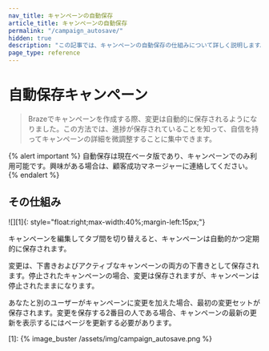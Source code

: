 ```yaml
---
nav_title: キャンペーンの自動保存
article_title: キャンペーンの自動保存
permalink: "/campaign_autosave/"
hidden: true
description: "この記事では、キャンペーンの自動保存の仕組みについて詳しく説明します。"
page_type: reference
---
```


# 自動保存キャンペーン

> Brazeでキャンペーンを作成する際、変更は自動的に保存されるようになりました。この方法では、進捗が保存されていることを知って、自信を持ってキャンペーンの詳細を微調整することに集中できます。

{% alert important %}
自動保存は現在ベータ版であり、キャンペーンでのみ利用可能です。興味がある場合は、顧客成功マネージャーに連絡してください。
{% endalert %}

## その仕組み

![][1]{: style="float:right;max-width:40%;margin-left:15px;"}

キャンペーンを編集してタブ間を切り替えると、キャンペーンは自動的かつ定期的に保存されます。

変更は、下書きおよびアクティブなキャンペーンの両方の下書きとして保存されます。停止されたキャンペーンの場合、変更は保存されますが、キャンペーンは停止されたままになります。

あなたと別のユーザーがキャンペーンに変更を加えた場合、最初の変更セットが保存されます。変更を保存する2番目の人である場合、キャンペーンの最新の更新を表示するにはページを更新する必要があります。

[1]: {% image_buster /assets/img/campaign_autosave.png %}